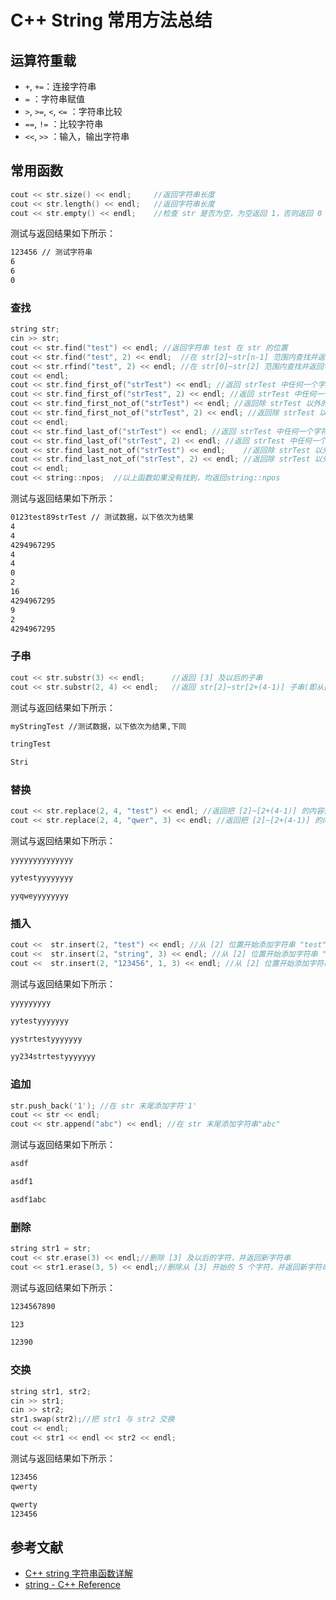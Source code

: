 # C++ String 常用方法总结

## 运算符重载

- `+`, `+=`：连接字符串 
- `=` ：字符串赋值 
- `>`, `>=`, `<`, `<=` ：字符串比较 
- `==`, `!=` ：比较字符串 
- `<<`, `>>` ：输入，输出字符串 

## 常用函数

```c++
cout << str.size() << endl;     //返回字符串长度
cout << str.length() << endl;   //返回字符串长度
cout << str.empty() << endl;    //检查 str 是否为空，为空返回 1，否则返回 0
```

测试与返回结果如下所示：

```bash
123456 // 测试字符串
6
6
0
```

### 查找

```c++
string str;
cin >> str;
cout << str.find("test") << endl; //返回字符串 test 在 str 的位置
cout << str.find("test", 2) << endl;  //在 str[2]~str[n-1] 范围内查找并返回字符串 test 在 str 的位置
cout << str.rfind("test", 2) << endl; //在 str[0]~str[2] 范围内查找并返回字符串 test 在 str 的位置
cout << endl;
cout << str.find_first_of("strTest") << endl; //返回 strTest 中任何一个字符首次在 str 中出现的位置
cout << str.find_first_of("strTest", 2) << endl; //返回 strTest 中任何一个字符首次在 str[2]~str[n-1] 范围中出现的位置
cout << str.find_first_not_of("strTest") << endl; //返回除 strTest 以外的任何一个字符在 str 中首次出现的位置
cout << str.find_first_not_of("strTest", 2) << endl; //返回除 strTest 以外的任何一个字符在 str[2]~str[n-1] 范围中首次出现的位置
cout << endl;
cout << str.find_last_of("strTest") << endl; //返回 strTest 中任何一个字符最后一次在 str 中出现的位置
cout << str.find_last_of("strTest", 2) << endl; //返回 strTest 中任何一个字符最后一次在 str[0]~str[2] 范围中出现的位置
cout << str.find_last_not_of("strTest") << endl;    //返回除 strTest 以外的任何一个字符在 str 中最后一次出现的位置
cout << str.find_last_not_of("strTest", 2) << endl; //返回除 strTest 以外的任何一个字符在 str[0]~str[2] 范围中最后一次出现的位置
cout << endl;
cout << string::npos;  //以上函数如果没有找到，均返回string::npos
```

测试与返回结果如下所示：

```bash
0123test89strTest // 测试数据，以下依次为结果
4
4
4294967295
4
4
0
2
16
4294967295
9
2
4294967295
```

### 子串

```c++
cout << str.substr(3) << endl;      //返回 [3] 及以后的子串
cout << str.substr(2, 4) << endl;   //返回 str[2]~str[2+(4-1)] 子串(即从[2]开始4个字符组成的字符串)
```

测试与返回结果如下所示：

```bash
myStringTest //测试数据，以下依次为结果,下同

tringTest

Stri
```

### 替换

```c++
cout << str.replace(2, 4, "test") << endl; //返回把 [2]~[2+(4-1)] 的内容替换为 "test" 后的新字符串
cout << str.replace(2, 4, "qwer", 3) << endl; //返回把 [2]~[2+(4-1)] 的内容替换为 "qwer" 的前3个字符后的新字符串 
```

测试与返回结果如下所示：

```bash
yyyyyyyyyyyyyy

yytestyyyyyyyy

yyqweyyyyyyyy
```

### 插入

```c++
cout <<  str.insert(2, "test") << endl; //从 [2] 位置开始添加字符串 "test"，并返回形成的新字符串
cout <<  str.insert(2, "string", 3) << endl; //从 [2] 位置开始添加字符串 "string" 的前 3 个字符，并返回形成的新字符串
cout <<  str.insert(2, "123456", 1, 3) << endl; //从 [2] 位置开始添加字符串 "123456" 的前 [2]~[2+(3-1)] 个字符，并返回形成的新字符串
```

测试与返回结果如下所示：

```bash
yyyyyyyyy

yytestyyyyyyy

yystrtestyyyyyyy

yy234strtestyyyyyyy
```

### 追加

```c++
str.push_back('1'); //在 str 末尾添加字符'1'
cout << str << endl;
cout << str.append("abc") << endl; //在 str 末尾添加字符串"abc"
```

测试与返回结果如下所示：

```bash
asdf

asdf1

asdf1abc
```

### 删除

```c++
string str1 = str;
cout << str.erase(3) << endl;//删除 [3] 及以后的字符，并返回新字符串
cout << str1.erase(3, 5) << endl;//删除从 [3] 开始的 5 个字符，并返回新字符串
```

测试与返回结果如下所示：

```bash
1234567890

123

12390
```

### 交换

```c++
string str1, str2;
cin >> str1;
cin >> str2;
str1.swap(str2);//把 str1 与 str2 交换
cout << endl;
cout << str1 << endl << str2 << endl;
```

测试与返回结果如下所示：

```bash
123456
qwerty

qwerty
123456
```

## 参考文献

- [C++ string 字符串函数详解](https://www.renfei.org/blog/introduction-to-cpp-string.html)
- [string - C++ Reference](http://www.cplusplus.com/reference/string/string/) 